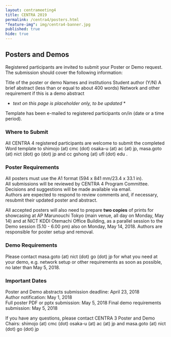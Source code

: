 ```yaml
---
layout: centrameeting4
title: CENTRA 2019
permalink: /centra4/posters.html
"feature-img": img/centra4-banner.jpg
published: true
hide: true
---
```

## Posters and Demos

Registered participants are invited to submit your Poster or Demo request. The submission should cover the following information: 

Title of the poster or demo
Names and institutions
Student author (Y/N)
A brief abstract (less than or equal to about 400 words)
Network and other requirement if this is a demo abstract 

* *text on this page is placeholder only, to be updated* *
  
Template has been e-mailed to registered participants on/in (date or a time period).

### Where to Submit
All CENTRA 4 registered participants are welcome to submit the completed Word template to shimojo (at) cmc (dot) osaka-u (at) ac (at) jp, masa.goto (at) nict (dot) go (dot) jp and cc gshong (at) ufl (dot) edu .


### Poster Requirements

All posters must use the A1 format (594 x 841 mm/23.4 x 33.1 in).  
All submissions will be reviewed by CENTRA 4 Program Committee. Decisions and suggestions will be made available via email.  
Authors are expected to respond to review comments and, if necessary, resubmit their updated poster and abstract.  

All accepted posters will also need to prepare **two copies** of prints for showcasing at AP Marunouchi Tokyo (main venue, all day on Monday, May 14) and at NICT KDDI Otemachi Office Building, as a parallel session to the Demo session (5.10 - 6.00 pm) also on Monday, May 14, 2018. Authors are responsible for poster setup and removal. 


### Demo Requirements

Please contact masa.goto (at) nict (dot) go (dot) jp for what you need at your demo, e.g. network setup or other requirements as soon as possible, no later than May 5, 2018. 


### Important Dates
Poster and Demo abstracts submission deadline: April 23, 2018  
Author notification: May 1, 2018  
Full poster PDF or pptx submission: May 5, 2018 
Final demo requirements submission: May 5, 2018  


If you have any questions, please contact CENTRA 3 Poster and Demo Chairs: shimojo (at) cmc (dot) osaka-u (at) ac (at) jp and masa.goto (at) nict (dot) go (dot) jp 

